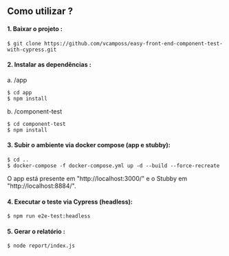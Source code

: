 
## Como utilizar ?
#### 1. Baixar o projeto :
```
$ git clone https://github.com/vcamposs/easy-front-end-component-test-with-cypress.git
```
#### 2. Instalar as dependências :
a. /app
```
$ cd app
$ npm install
```
b. /component-test
```
$ cd component-test
$ npm install
```
#### 3. Subir o ambiente via docker compose (app e stubby):
```
$ cd ..
$ docker-compose -f docker-compose.yml up -d --build --force-recreate
```
O app está presente em "http://localhost:3000/" e o Stubby em "http://localhost:8884/".
#### 4. Executar o teste via Cypress (headless):
```
$ npm run e2e-test:headless
```
#### 5. Gerar o relatório :
```
$ node report/index.js
```
